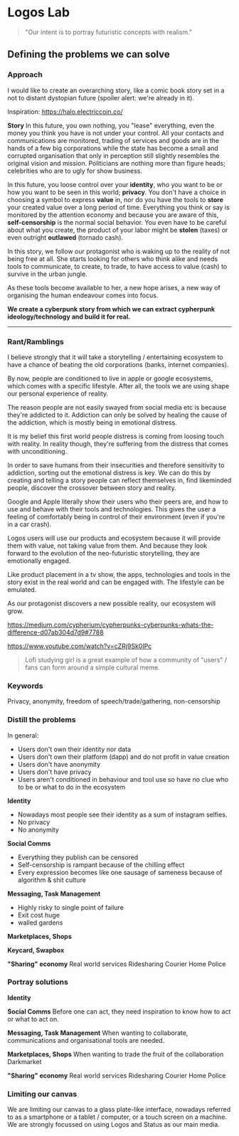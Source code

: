 
# Logos Lab
> "Our intent is to portray futuristic concepts with realism." 

## Defining the problems we can solve

### Approach
I would like to create an overarching story, like a comic book story set in a not to distant dystopian future (spoiler alert: we're already in it).

Inspiration: https://halo.electriccoin.co/

**Story**
In this future, you own nothing, you "lease" everything, even the money you think you have is not under your control. All your contacts and communications are monitored, trading of services and goods are in the hands of a few big corporations while the state has become a small and corrupted organisation that only in perception still slightly resembles the original vision and mission. Politicians are nothing more than figure heads; celebrities who are to ugly for show business. 

In this future, you loose control over your **identity**, who you want to be or how you want to be seen in this world; **privacy**. You don't have a choice in choosing a symbol to express **value** in, nor do you have the tools to **store** your created value over a long period of time. Everything you think or say is monitored by the attention economy and because you are aware of this, **self-censorship** is the normal social behavior. You even have to be careful about what you create, the product of your labor might be **stolen** (taxes) or even outright **outlawed** (tornado cash).

In this story, we follow our protagonist who is waking up to the reality of not being free at all. She starts looking for others who think alike and needs tools to communicate, to create, to trade, to have access to value (cash) to survive in the urban jungle. 

As these tools become available to her, a new hope arises, a new way of organising the human endeavour comes into focus. 

**We create a cyberpunk story from which we can extract cypherpunk ideology/technology and build it for real.**

---

### Rant/Ramblings

I believe strongly that it will take a storytelling / entertaining ecosystem to have a chance of beating the old corporations (banks, internet companies).

By now, people are conditioned to live in apple or google ecosystems, which comes with a specific lifestyle. After all, the tools we are using shape our personal experience of reality. 

The reason people are not easily swayed from social media etc is because they're addicted to it. Addiction can only be solved by healing the cause of the addiction, which is mostly being in emotional distress. 

It is my belief this first world people distress is coming from loosing touch with reality. In reality though, they're suffering from the distress that comes with unconditioning.

In order to save humans from their insecurities and therefore sensitivity to addiction, sorting out the emotional distress is key. We can do this by creating and telling a story people can reflect themselves in, find likeminded people, discover the crossover between story and reality. 

Google and Apple literally show their users who their peers are, and how to use and behave with their tools and technologies. This gives the user a feeling of comfortably being in control of their environment (even if you're in a car crash).

Logos users will use our products and ecosystem because it will provide them with value, not taking value from them. And because they look forward to the evolution of the neo-futuristic storytelling, they are emotionally engaged. 

Like product placement in a tv show, the apps, technologies and tools in the story exist in the real world and can be engaged with. The lifestyle can be emulated. 

As our protagonist discovers a new possible reality, our ecosystem will grow.

https://medium.com/cypherium/cypherpunks-cyberpunks-whats-the-difference-d07ab304d7d9#7788

https://www.youtube.com/watch?v=cZRj9Sk0IPc

> Lofi studying girl is a great example of how a community of "users" / fans can form around a simple cultural meme. 

### Keywords
Privacy, anonymity, freedom of speech/trade/gathering, non-censorship

### Distill the problems
In general:
- Users don't own their identity nor data 
- Users don't own their platform (dapp) and do not profit in value creation
- Users don't have anonymity 
- Users don't have privacy
- Users aren't conditioned in behaviour and tool use so have no clue who to be or what to do in the ecosystem

**Identity**
- Nowadays most people see their identity as a sum of instagram selfies.
- No privacy
- No anonymity

**Social Comms**

- Everything they publish can be censored
- Self-censorship is rampant because of the chilling effect 
- Every expression becomes like one sausage of sameness because of algorithm & shit culture

**Messaging, Task Management**

- Highly risky to single point of failure
- Exit cost huge
- walled gardens 

**Marketplaces, Shops**


**Keycard, Swapbox**


**"Sharing" economy**
Real world services
Ridesharing
Courier
Home 
Police 

### Portray solutions
**Identity**

**Social Comms**
Before one can act, they need inspiration to know how to act or what to act on. 

**Messaging, Task Management**
When wanting to collaborate, communications and organisational tools are needed.

**Marketplaces, Shops**
When wanting to trade the fruit of the collaboration
Darkmarket

**"Sharing" economy**
Real world services
Ridesharing
Courier
Home 
Police 



### Limiting our canvas
We are limiting our canvas to a glass plate-like interface, nowadays referred to as a smartphone or a tablet / computer, or a touch screen on a machine.
We are strongly focussed on using Logos and Status as our main media.


